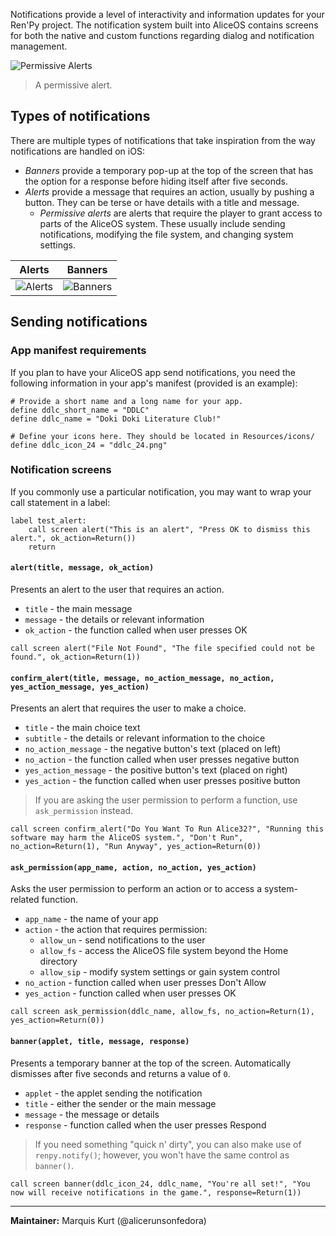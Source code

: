 Notifications provide a level of interactivity and information updates for your Ren'Py project. The notification system built into AliceOS contains screens for both the native and custom functions regarding dialog and notification management.

![Permissive Alerts](https://imgur.com/quWQALX.png)
> A permissive alert.

## Types of notifications
There are multiple types of notifications that take inspiration from the way notifications are handled on iOS:
* _Banners_ provide a temporary pop-up at the top of the screen that has the option for a response before hiding itself after five seconds.
* _Alerts_ provide a message that requires an action, usually by pushing a button. They can be terse or have details with a title and message.
    * _Permissive alerts_ are alerts that require the player to grant access to parts of the AliceOS system. These usually include sending notifications, modifying the file system, and changing system settings.

| Alerts | Banners |
| --- | --- |
| ![Alerts](https://imgur.com/lGlEmZu.png) | ![Banners](https://imgur.com/kKpx6ji.png) |

## Sending notifications
### App manifest requirements
If you plan to have your AliceOS app send notifications, you need the following information in your app's manifest (provided is an example):
```renpy
# Provide a short name and a long name for your app.
define ddlc_short_name = "DDLC"
define ddlc_name = "Doki Doki Literature Club!"

# Define your icons here. They should be located in Resources/icons/
define ddlc_icon_24 = "ddlc_24.png"
```
### Notification screens
If you commonly use a particular notification, you may want to wrap your call statement in a label:
```renpy
label test_alert:
    call screen alert("This is an alert", "Press OK to dismiss this alert.", ok_action=Return())
    return
```
#### `alert(title, message, ok_action)`
Presents an alert to the user that requires an action.
* `title` - the main message
* `message` - the details or relevant information
* `ok_action` - the function called when user presses OK

```renpy
call screen alert("File Not Found", "The file specified could not be found.", ok_action=Return(1))
```

#### `confirm_alert(title, message, no_action_message, no_action, yes_action_message, yes_action)`
Presents an alert that requires the user to make a choice.
* `title` - the main choice text
* `subtitle` - the details or relevant information to the choice
* `no_action_message` - the negative button's text (placed on left)
* `no_action` - the function called when user presses negative button
* `yes_action_message` - the positive button's text (placed on right)
* `yes_action` - the function called when user presses positive button
> If you are asking the user permission to perform a function, use `ask_permission` instead.

```renpy
call screen confirm_alert("Do You Want To Run Alice32?", "Running this software may harm the AliceOS system.", "Don't Run", no_action=Return(1), "Run Anyway", yes_action=Return(0))
```

#### `ask_permission(app_name, action, no_action, yes_action)`
Asks the user permission to perform an action or to access a system-related function.
* `app_name` - the name of your app
* `action` - the action that requires permission:
    * `allow_un` - send notifications to the user
    * `allow_fs` - access the AliceOS file system beyond the Home directory
    * `allow_sip` - modify system settings or gain system control
* `no_action` - function called when user presses Don't Allow
* `yes_action` - function called when user presses OK

```renpy
call screen ask_permission(ddlc_name, allow_fs, no_action=Return(1), yes_action=Return(0))
```

#### `banner(applet, title, message, response)`
Presents a temporary banner at the top of the screen. Automatically dismisses after five seconds and returns a value of `0`.
* `applet` - the applet sending the notification
* `title` - either the sender or the main message
* `message` - the message or details
* `response` - function called when the user presses Respond
> If you need something "quick n' dirty", you can also make use of `renpy.notify()`; however, you won't have the same control as `banner()`.

```renpy
call screen banner(ddlc_icon_24, ddlc_name, "You're all set!", "You now will receive notifications in the game.", response=Return(1))
```

---
**Maintainer:** Marquis Kurt (@alicerunsonfedora)